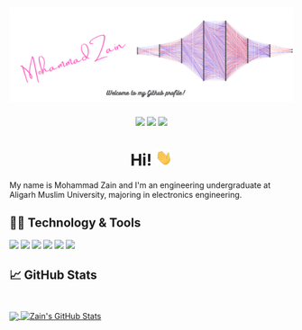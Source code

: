 <h1 align='center'><img src="https://github.com/MZain-electro/MZain-electro/blob/main/Mohammad%20Zain.png "></h1>
<p align='center'>
<a href="https://www.linkedin.com/in/zain-mohammad/"><img height="30" src="https://img.shields.io/badge/LinkedIn-0077B5?style=for-the-badge&logo=linkedin&logoColor=white"></a>
<a href="zain11.astro@gmail.com"><img height="30" src="https://img.shields.io/badge/Gmail-D14836?style=for-the-badge&logo=gmail&logoColor=white"></a>
<a href="https://myanimelist.net/profile/zain17"><img height="30" src="https://img.shields.io/badge/Myanimelist-2E51A2?style=for-the-badge&logo=myanimelist&logoColor=white"></a>
  
<h1 align='center'> Hi! <img src="https://github.com/MZain-electro/MZain-electro/blob/main/wave.gif" width="30px"></h1>



  
</p>  
 
 
My name is Mohammad Zain and I'm an engineering undergraduate at Aligarh Muslim University, majoring in electronics engineering.</br>
<!-- Actual text -->

<!-- Icons -->
## 👨‍💻 Technology & Tools
![](https://img.shields.io/badge/C%2B%2B-00599C?style=for-the-badge&logo=c%2B%2B&logoColor=white)
![](https://img.shields.io/badge/Python-3776AB?style=for-the-badge&logo=python&logoColor=white)
![](https://img.shields.io/badge/C-00599C?style=for-the-badge&logo=c&logoColor=whit)
![](https://img.shields.io/badge/LaTeX-47A141?style=for-the-badge&logo=LaTeX&logoColor=white)
![](https://img.shields.io/badge/Jupyter-F37626.svg?&style=for-the-badge&logo=Jupyter&logoColor=white)
![](https://img.shields.io/badge/Arduino-00979D?style=for-the-badge&logo=Arduino&logoColor=white)
## 📈 GitHub Stats</br></br>
<p>
<a href="https://github.com/MZain-electro/MZain-electro">
  <img align="center" src="https://github-readme-stats.vercel.app/api/top-langs/?username=MZain-electro&hide=java,html,tex&title_color=ffffff&text_color=c9cacc&icon_color=2bbc8a&bg_color=1d1f21&langs_count=3" />
</a>
<a href="https://github.com/MZain-electro/MZain-electro">
  <img align="center" src="https://github-readme-stats.vercel.app/api?username=MZain-electro&show_icons=true&line_height=27&count_private=true&title_color=ffffff&text_color=c9cacc&icon_color=2bbc8a&bg_color=1d1f21" alt="Zain's GitHub Stats" />
</a>
</p>
<!--**# Hello, folks! <img src="https://github.com/MZain-electro/MZain-electro/blob/main/wave.gif" width="30px">-->
<!--
<img align="center" src="https://github-readme-stats.vercel.app/api/<CARD_TYPE>/?username=<USERNAME>&theme=<THEME_NAME>" />
**MZain-electro/MZain-electro** is a ✨ _special_ ✨ repository because its `README.md` (this file) appears on your GitHub profile.
<a href="https://github.com/MZain-electro/MZain-electro">
  <img align="center" src="https://github-readme-stats.vercel.app/api/top-langs/?username=MZain-electro&hide=java,html,tex&title_color=ffffff&text_color=c9cacc&icon_color=2bbc8a&bg_color=1d1f21&langs_count=3" />
</a>
Here are some ideas to get you started:

- 🔭 I’m currently working on ...
- 🌱 I’m currently learning ...
- 👯 I’m looking to collaborate on ...
- 🤔 I’m looking for help with ...
- 💬 Ask me about ...
- 📫 How to reach me: ...
- 😄 Pronouns: ...
- ⚡ Fun fact: ...
-->
